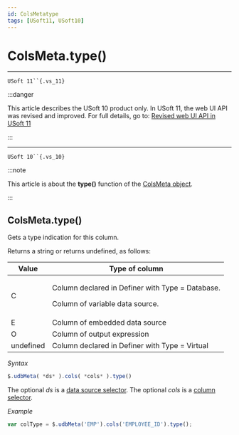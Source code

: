 ```yaml
---
id: ColsMetatype
tags: [USoft11, USoft10]
---
```

# ColsMeta.type()



----

`USoft 11``{.vs_11}`


:::danger

This article describes the USoft 10 product only.
In USoft 11, the web UI API was revised and improved. For full details, go to:
[Revised web UI API in USoft 11](/docs/Web_and_app_UIs/UDB_udb/Revised_web_UI_API_in_USoft_11.md)

:::

----

`USoft 10``{.vs_10}`


:::note

This article is about the **type()** function of the [ColsMeta object](/docs/Web_and_app_UIs/UDB_ColsMeta).

:::

## **ColsMeta.type()**

Gets a type indication for this column.

Returns a string or returns undefined, as follows:

|**Value**|**Type of column**|
|--------|--------|
|C       |<p>Column declared in Definer with Type = Database.</p><p>Column of variable data source.</p>|
|E       |Column of embedded data source|
|O       |Column of output expression|
|undefined|Column declared in Definer with Type = Virtual|



*Syntax*

```js
$.udbMeta( *ds* ).cols( *cols* ).type()
```

The optional *ds* is a [data source selector](/docs/Web_and_app_UIs/UDB_DataSourceMetaContainer/UDB_DataSourceMetaContainer_object.md). The optional *cols* is a [column selector](/docs/Web_and_app_UIs/UDB_ColsMeta/UDB_ColsMeta_object.md).

*Example*

```js
var colType = $.udbMeta('EMP').cols('EMPLOYEE_ID').type();
```